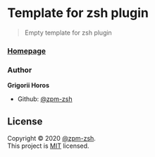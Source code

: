 Template for zsh plugin
===

> Empty template for zsh plugin

### [Homepage](https://github.com/zpm-zsh/template-for-zsh-plugin)


### Author

**Grigorii Horos**

* Github: [@zpm-zsh](https://github.com/zpm-zsh)

## License

Copyright © 2020 [@zpm-zsh](https://github.com/zpm-zsh).  
This project is [MIT](https://github.com/zpm-zsh/template-for-zsh-plugin/LICENSE) licensed.
